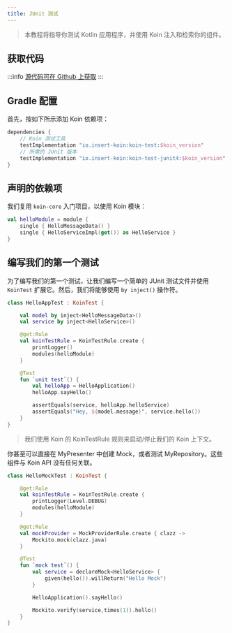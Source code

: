 ```yaml
---
title: JUnit 测试
---
```


> 本教程将指导你测试 Kotlin 应用程序，并使用 Koin 注入和检索你的组件。

## 获取代码

:::info
[源代码可在 Github 上获取](https://github.com/InsertKoinIO/koin-getting-started/tree/main/kotlin)
:::

## Gradle 配置

首先，按如下所示添加 Koin 依赖项：

```groovy
dependencies {
    // Koin 测试工具
    testImplementation "io.insert-koin:koin-test:$koin_version"
    // 所需的 JUnit 版本
    testImplementation "io.insert-koin:koin-test-junit4:$koin_version"
}
```

## 声明的依赖项

我们复用 `koin-core` 入门项目，以使用 Koin 模块：

```kotlin
val helloModule = module {
    single { HelloMessageData() }
    single { HelloServiceImpl(get()) as HelloService }
}
```

## 编写我们的第一个测试

为了编写我们的第一个测试，让我们编写一个简单的 JUnit 测试文件并使用 `KoinTest` 扩展它。然后，我们将能够使用 `by inject()` 操作符。

```kotlin
class HelloAppTest : KoinTest {

    val model by inject<HelloMessageData>()
    val service by inject<HelloService>()

    @get:Rule
    val koinTestRule = KoinTestRule.create {
        printLogger()
        modules(helloModule)
    }

    @Test
    fun `unit test`() {
        val helloApp = HelloApplication()
        helloApp.sayHello()

        assertEquals(service, helloApp.helloService)
        assertEquals("Hey, ${model.message}", service.hello())
    }
}
```

> 我们使用 Koin 的 KoinTestRule 规则来启动/停止我们的 Koin 上下文。

你甚至可以直接在 MyPresenter 中创建 Mock，或者测试 MyRepository。这些组件与 Koin API 没有任何关联。

```kotlin
class HelloMockTest : KoinTest {

    @get:Rule
    val koinTestRule = KoinTestRule.create {
        printLogger(Level.DEBUG)
        modules(helloModule)
    }

    @get:Rule
    val mockProvider = MockProviderRule.create { clazz ->
        Mockito.mock(clazz.java)
    }

    @Test
    fun `mock test`() {
        val service = declareMock<HelloService> {
            given(hello()).willReturn("Hello Mock")
        }

        HelloApplication().sayHello()

        Mockito.verify(service,times(1)).hello()
    }
}
```